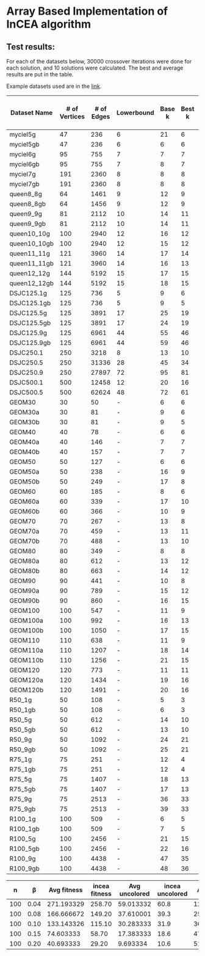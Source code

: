 # Array Based Implementation of InCEA algorithm
## Test results:
For each of the datasets below, 30000 crossover iterations were done for each solution, and 10 solutions were calculated. The best and average results are put in the table.

Example datasets used are in the [link](https://cedric.cnam.fr/~porumbed/graphs/).

| Dataset Name | # of Vertices |  # of Edges   | Lowerbound | Base k | Best k | Avg k | Best k Time | Avg k Time  | InCEA best k | InCEA Best k Time | vs InCEA |
| ------------ | ------------- | ------------- | ---------- | ------ | ------ | ----- | ----------- | ----------- | ------------ | ----------------- | -------- |
| myciel5g     | 47            | 236           | 6          | 21     | 6      | 6     | 0.001319    | 0.012312    | 6            | 4                 | 0 |
| myciel5gb    | 47            | 236           | 6          | 6      | 6      | 6     | 0.000114    | 0.000418    | 6            | 4                 | 0 |
| myciel6g     | 95            | 755           | 7          | 7      | 7      | 7     | 0.000271    | 0.000802    | 7            | 18                | 0 |
| myciel6gb    | 95            | 755           | 7          | 8      | 7      | 7     | 0.001039    | 0.002274    | 7            | 18                | 0 |
| myciel7g     | 191           | 2360          | 8          | 8      | 8      | 8     | 0.003168    | 0.084436    | 8            | 92                | 0 |
| myciel7gb    | 191           | 2360          | 8          | 8      | 8      | 8     | 0.009583    | 0.061997    | 8            | 92                | 0 |
| queen8_8g    | 64            | 1461          | 9          | 12     | 9      | 9.3   | 5.187420    | 14.855558   | 9            | 19                | 0 |
| queen8_8gb   | 64            | 1456          | 9          | 12     | 9      | 9.7   | 9.518243    | 6.450644    | 9            | 19                | 0 |
| queen9_9g    | 81            | 2112          | 10         | 14     | 11     | 11    | 0.665803    | 3.351502    | 11           | 38                | 0 |
| queen9_9gb   | 81            | 2112          | 10         | 14     | 11     | 11    | 0.432868    | 5.431758    | 11           | 37                | 0 |
| queen10_10g  | 100           | 2940          | 12         | 16     | 12     | 12.3  | 21.121635   | 41.985176   | 13           | 76                | -1 |
| queen10_10gb | 100           | 2940          | 12         | 15     | 12     | 12.4  | 21.346375   | 28.228756   | 13           | 74                | -1 |
| queen11_11g  | 121           | 3960          | 14         | 17     | 14     | 14    | 0.385030    | 9.620286    | 14           | 124               | 0 |
| queen11_11gb | 121           | 3960          | 14         | 16     | 13     | 13.9  | 241.550613  | 34.306416   | 14           | 127               | -1 |
| queen12_12g  | 144           | 5192          | 15         | 17     | 15     | 15    | 4.556559    | 58.346394   | 15           | 201               | 0 |
| queen12_12gb | 144           | 5192          | 15         | 18     | 15     | 15    | 1.195169    | 67.079979   | 15           | 201               | 0 |
| DSJC125.1g   | 125           | 736           | 5          | 9      | 6      | 6     | 0.158369    | 0.509149    | 6            | 27                | 0 |
| DSJC125.1gb  | 125           | 736           | 5          | 9      | 5      | 5.8   | 39.638641   | 9.460215    | 6            | 28                | -1 |
| DSJC125.5g   | 125           | 3891          | 17         | 25     | 19     | 19.9  | 136.470169  | 47.749027   | 20           | 277               | -1 |
| DSJC125.5gb  | 125           | 3891          | 17         | 24     | 19     | 19.9  | 294.306549  | 48.349617   | 20           | 280               | -1 |
| DSJC125.9g   | 125           | 6961          | 44         | 55     | 46     | 47.1  | 400.649689  | 373.577789  | 46           | 1315              | 0 |
| DSJC125.9gb  | 125           | 6961          | 44         | 59     | 46     | 46.7  | 2.316536    | 155.568420  | 45           | 1233              | +1 |
| DSJC250.1    | 250           | 3218          | 8          | 13     | 10     | 10    | 0.516613    | 16.056009   | -            | -                 | - |
| DSJC250.5    | 250           | 31336         | 28         | 45     | 34     | 34.9  | 1714.946289 | 521.437866  | -            | -                 | - |
| DSJC250.9    | 250           | 27897         | 72         | 95     | 81     | 81.7  | 6231.286621 | 4073.640625 | -            | -                 | - |
| DSJC500.1    | 500           | 12458         | 12         | 20     | 16     | 16    | 67.633827   | 189.071716  | -            | -                 | - |
| DSJC500.5    | 500           | 62624         | 48         | 72     | 61     | 61.3  | 5548.678223 | 12940.805664| -            | -                 | - |
| GEOM30       | 30            | 50            | -          | 6      | 6      | 6     | 0.000036    | 0.000063    | 6            | 1                 | 0 |
| GEOM30a      | 30            | 81            | -          | 9      | 6      | 6     | 0.000021    | 0.000129    | 6            | 1                 | 0 |
| GEOM30b      | 30            | 81            | -          | 9      | 5      | 5     | 0.000061    | 0.000244    | 5            | 1                 | 0 |
| GEOM40       | 40            | 78            | -          | 6      | 6      | 6     | 0.000081    | 0.000106    | 6            | 2                 | 0 |
| GEOM40a      | 40            | 146           | -          | 7      | 7      | 7     | 0.000139    | 0.000275    | 7            | 4                 | 0 |
| GEOM40b      | 40            | 157           | -          | 7      | 7      | 7     | 0.000055    | 0.007015    | 7            | 4                 | 0 |
| GEOM50       | 50            | 127           | -          | 6      | 6      | 6     | 0.000129    | 0.000182    | 6            | 4                 | 0 |
| GEOM50a      | 50            | 238           | -          | 16     | 9      | 9     | 0.000881    | 0.006195    | 9            | 9                 | 0 |
| GEOM50b      | 50            | 249           | -          | 17     | 8      | 8     | 0.001139    | 0.007257    | 8            | 8                 | 0 |
| GEOM60       | 60            | 185           | -          | 8      | 6      | 6     | 0.000231    | 0.000612    | 6            | 6                 | 0 |
| GEOM60a      | 60            | 339           | -          | 17     | 10     | 10    | 0.001566    | 0.004856    | 10           | 16                | 0 |
| GEOM60b      | 60            | 366           | -          | 10     | 9      | 9     | 0.000499    | 0.006665    | 9            | 14                | 0 |
| GEOM70       | 70            | 267           | -          | 13     | 8      | 8     | 0.000906    | 0.007245    | 8            | 13                | 0 |
| GEOM70a      | 70            | 459           | -          | 13     | 11     | 11    | 0.000663    | 0.002712    | 11           | 26                | 0 |
| GEOM70b      | 70            | 488           | -          | 13     | 10     | 10    | 0.001112    | 0.019757    | 10           | 23                | 0 |
| GEOM80       | 80            | 349           | -          | 8      | 8      | 8     | 0.000361    | 0.006483    | 8            | 19                | 0 |
| GEOM80a      | 80            | 612           | -          | 13     | 12     | 12    | 0.000462    | 0.009771    | 12           | 41                | 0 |
| GEOM80b      | 80            | 663           | -          | 14     | 12     | 12    | 0.025344    | 0.098135    | 12           | 38                | 0 |
| GEOM90       | 90            | 441           | -          | 10     | 8      | 8     | 0.002733    | 0.022595    | 8            | 22                | 0 |
| GEOM90a      | 90            | 789           | -          | 15     | 12     | 12    | 0.055546    | 0.188447    | 13           | 61                | -1 |
| GEOM90b      | 90            | 860           | -          | 16     | 15     | 15    | 0.000686    | 0.020738    | 15           | 74                | 0 |
| GEOM100      | 100           | 547           | -          | 11     | 9      | 9     | 0.002166    | 0.018183    | 9            | 34                | 0 |
| GEOM100a     | 100           | 992           | -          | 16     | 13     | 13    | 0.009455    | 0.889483    | 14           | 86                | -1 |
| GEOM100b     | 100           | 1050          | -          | 17     | 15     | 15    | 0.000683    | 0.047204    | 15           | 96                | 0 |
| GEOM110      | 110           | 638           | -          | 11     | 9      | 9     | 0.031016    | 0.067601    | 9            | 42                | 0 |
| GEOM110a     | 110           | 1207          | -          | 18     | 14     | 14    | 0.035266    | 0.178207    | 15           | 118               | -1 |
| GEOM110b     | 110           | 1256          | -          | 21     | 15     | 15    | 0.253451    | 2.321646    | 16           | 128               | -1 |
| GEOM120      | 120           | 773           | -          | 11     | 11     | 11    | 0.002152    | 0.018155    | 11           | 70                | 0 |
| GEOM120a     | 120           | 1434          | -          | 19     | 16     | 16    | 0.033769    | 0.065743    | 17           | 174               | -1 |
| GEOM120b     | 120           | 1491          | -          | 20     | 16     | 16    | 0.781232    | 4.942769    | 17           | 171               | -1 |
| R50_1g       | 50            | 108           | -          | 5      | 3      | 3     | 0.001816    | 0.031636    | 3            | 1                 | 0 |
| R50_1gb      | 50            | 108           | -          | 6      | 3      | 3     | 0.000116    | 0.034527    | 3            | 1                 | 0 |
| R50_5g       | 50            | 612           | -          | 14     | 10     | 10    | 0.039998    | 0.203349    | 10           | 12                | 0 |
| R50_5gb      | 50            | 612           | -          | 13     | 10     | 10    | 0.006020    | 0.121160    | 10           | 13                | 0 |
| R50_9g       | 50            | 1092          | -          | 24     | 21     | 21    | 0.074628    | 0.626682    | 21           | 47                | 0 |
| R50_9gb      | 50            | 1092          | -          | 25     | 21     | 21    | 0.003569    | 0.456016    | 21           | 48                | 0 |
| R75_1g       | 75            | 251           | -          | 12     | 4      | 4     | 0.231119    | 0.318615    | 4            | 5                 | 0 |
| R75_1gb      | 75            | 251           | -          | 12     | 4      | 4     | 0.029176    | 0.190424    | 4            | 5                 | 0 |
| R75_5g       | 75            | 1407          | -          | 18     | 13     | 13.1  | 0.070714    | 18.923162   | 13           | 49                | 0 |
| R75_5gb      | 75            | 1407          | -          | 17     | 13     | 13    | 4.597503    | 25.823584   | 13           | 48                | 0 |
| R75_9g       | 75            | 2513          | -          | 36     | 33     | 33.3  | 0.110144    | 3.737535    | 33           | 453               | 0 |
| R75_9gb      | 75            | 2513          | -          | 39     | 33     | 33.2  | 0.053821    | 12.238136   | 33           | 453               | 0 |
| R100_1g      | 100           | 509           | -          | 6      | 5      | 5     | 0.501476    | 1.623216    | 5            | 15                | 0 |
| R100_1gb     | 100           | 509           | -          | 7      | 5      | 5     | 0.983009    | 2.158888    | 5            | 14                | 0 |
| R100_5g      | 100           | 2456          | -          | 21     | 15     | 16    | 76.904816   | 70.712448   | 15           | 109               | 0 |
| R100_5gb     | 100           | 2456          | -          | 22     | 16     | 16.1  | 1.627437    | 36.177773   | 15           | 105               | +1 |
| R100_9g      | 100           | 4438          | -          | 47     | 35     | 36.4  | 379.282532  | 112.904152  | 36           | 510               | -1 |
| R100_9gb     | 100           | 4438          | -          | 48     | 36     | 36.5  | 19.626348   | 84.106964   | 36           | 527               | 0 |


|  n  |  β   | Avg fitness | incea fitness | Avg uncolored | incea uncolored | Avg time  | incea time |
| --- | ---- | ----------- | ------------- | ------------- | --------------- | --------- | ---------- |
| 100 | 0.04 | 271.193329  | 258.70        | 59.013332     | 60.8            | 12.132490 | 1 |
| 100 | 0.08 | 166.666672  | 149.20        | 37.610001     | 39.3            | 25.592527 | 2 |
| 100 | 0.10 | 133.143326  | 115.10        | 30.283333     | 31.9            | 36.400940 | 2 |
| 100 | 0.15 | 74.603333   | 58.70         | 17.383333     | 18.6            | 47.438515 | 4 |
| 100 | 0.20 | 40.693333   | 29.20         | 9.693334      | 10.6            | 51.149979 | 6 |